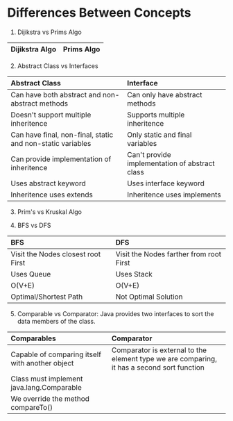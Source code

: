 # Differences Between Concepts

1. Dijikstra vs Prims Algo

|Dijikstra Algo|Prims Algo|
|:---|:---|


2. Abstract Class vs Interfaces

|Abstract Class|Interface|
|:---|:---|
|Can have both abstract and non-abstract methods|Can only have abstract methods|
|Doesn't support multiple inheritence|Supports multiple inheritence|
|Can have final, non-final, static and non-static variables|Only static and final variables|
|Can provide implementation of inheritence|Can't provide implementation of abstract class|
|Uses abstract keyword|Uses interface keyword|
|Inheritence uses extends|Inheritence uses implements|

3. Prim's vs Kruskal Algo

4. BFS vs DFS

|BFS|DFS|
|:---|:---|
|Visit the Nodes closest root First|Visit the Nodes farther from root First|
|Uses Queue|Uses Stack|
|O(V+E)|O(V+E)|
|Optimal/Shortest Path|Not Optimal Solution|

5. Comparable vs Comparator: Java provides two interfaces to sort the data members of the class.

|Comparables|Comparator|
|:---|:---|
|Capable of comparing itself with another object|Comparator is external to the element type we are comparing, it has a second sort function|
|Class must implement java.lang.Comparable||
|We override the method compareTo()||